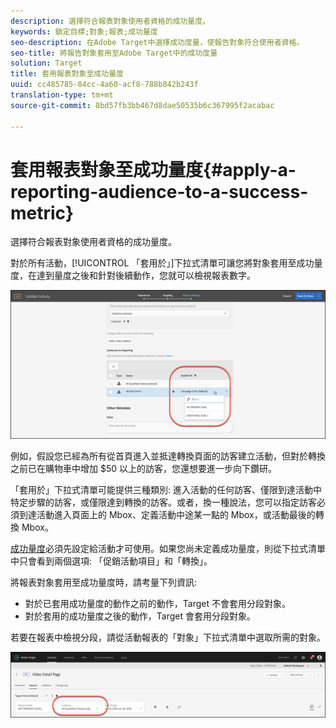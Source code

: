 ```yaml
---
description: 選擇符合報表對象使用者資格的成功量度。
keywords: 鎖定目標;對象;報表;成功量度
seo-description: 在Adobe Target中選擇成功度量，使報告對象符合使用者資格。
seo-title: 將報告對象套用至Adobe Target中的成功度量
solution: Target
title: 套用報表對象至成功量度
uuid: cc485785-84cc-4a60-acf8-788b842b243f
translation-type: tm+mt
source-git-commit: 8bd57fb3bb467d8dae50535b6c367995f2acabac

---
```



# 套用報表對象至成功量度{#apply-a-reporting-audience-to-a-success-metric}

選擇符合報表對象使用者資格的成功量度。

對於所有活動，[!UICONTROL 「套用於」]下拉式清單可讓您將對象套用至成功量度，在達到量度之後和針對後續動作，您就可以檢視報表數字。

![](assets/success_metric.png)

例如，假設您已經為所有從首頁進入並抵達轉換頁面的訪客建立活動，但對於轉換之前已在購物車中增加 $50 以上的訪客，您還想要進一步向下鑽研。

「套用於」下拉式清單可能提供三種類別: 進入活動的任何訪客、僅限到達活動中特定步驟的訪客，或僅限達到轉換的訪客。或者，換一種說法，您可以指定訪客必須到達活動進入頁面上的 Mbox、定義活動中途某一點的 Mbox，或活動最後的轉換 Mbox。

[成功量度](../c-activities/r-success-metrics/success-metrics.md#reference_D011575C85DA48E989A244593D9B9924)必須先設定給活動才可使用。如果您尚未定義成功量度，則從下拉式清單中只會看到兩個選項: 「促銷活動項目」和「轉換」。

將報表對象套用至成功量度時，請考量下列資訊:

* 對於已套用成功量度的動作之前的動作，Target 不會套用分段對象。
* 對於套用的成功量度之後的動作，Target 會套用分段對象。

若要在報表中檢視分段，請從活動報表的「對象」下拉式清單中選取所需的對象。

![](assets/reporting_audience_dropdown.png)

